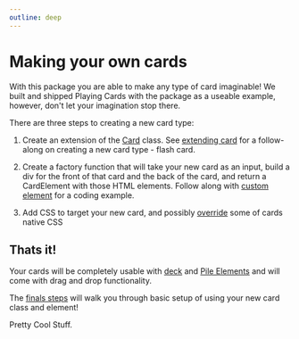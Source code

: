 ```yaml
---
outline: deep
---
```


# Making your own cards

With this package you are able to make any type of card imaginable! We built and shipped Playing Cards with the package as a useable example, however, don't let your imagination stop there.

There are three steps to creating a new card type:

1. Create an extension of the [Card](/card) class. See [extending card](/extend-card) for a follow-along on creating a new card type - flash card.

2. Create a factory function that will take your new card as an input, build a div for the front of that card and the back of the card, and return a CardElement with those HTML elements. Follow along with [custom element](/custom-element) for a coding example.

3. Add CSS to target your new card, and possibly [override](/overrideCSS) some of cards native CSS

## Thats it!

Your cards will be completely usable with [deck](/deck) and [Pile Elements](/pileElement) and will come with drag and drop functionality.

The [finals steps](/custom-card-final-steps) will walk you through basic setup of using your new card class and element!

Pretty Cool Stuff.
